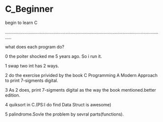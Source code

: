 # C_Beginner
begin to learn C 

.................................................................................................................................

what does each program do?

0 the poiter shocked me 5 years ago. So i run it.

1 swap two int has 2 ways.

2 do the exercise privided by the book C Programming A Modern Approach to print 7-sigments digital.

3 As 2 does, print 7-sigments digital as the way the book mentioned.better edition.

4 quiksort in C.(PS:I do find Data Struct is awesome)

5 palindrome.Sovle the problem by sevral parts(functions).
